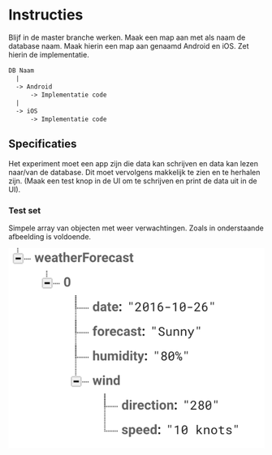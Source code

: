 # Instructies
Blijf in de master branche werken. Maak een map aan met als naam de database naam. Maak hierin een map aan genaamd Android en iOS. Zet hierin de implementatie.

```
DB Naam
  |
  -> Android
      -> Implementatie code
  |
  -> iOS
      -> Implementatie code
```

## Specificaties
Het experiment moet een app zijn die data kan schrijven en data kan lezen naar/van de database. Dit moet vervolgens makkelijk te zien en te herhalen zijn. (Maak een test knop in de UI om te schrijven en print de data uit in de UI).

### Test set
Simpele array van objecten met weer verwachtingen. Zoals in onderstaande afbeelding is voldoende.

![alt text](https://github.com/JoeriSmits/MAD_DB_Experiments/blob/master/data.png "data set")
